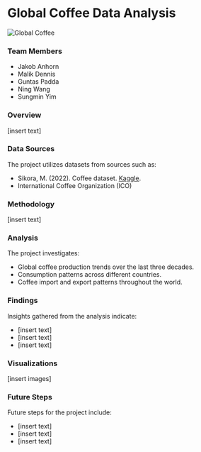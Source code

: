 # Global Coffee Data Analysis #
![Global Coffee](https://static.seekingalpha.com/cdn/s3/uploads/getty_images/1014276172/image_1014276172.jpg?io=getty-c-w750)

### Team Members ###
* Jakob Anhorn 
* Malik Dennis
* Guntas Padda
* Ning Wang
* Sungmin Yim

### Overview ###
[insert text]

### Data Sources ###
The project utilizes datasets from sources such as:

* Sikora, M. (2022). Coffee dataset. [Kaggle](https://www.kaggle.com/datasets/michals22/coffee-dataset/data).
* International Coffee Organization (ICO)

### Methodology ###
[insert text]

### Analysis ###
The project investigates:

* Global coffee production trends over the last three decades.
* Consumption patterns across different countries.
* Coffee import and export patterns throughout the world. 

### Findings ###
Insights gathered from the analysis indicate:

* [insert text]
* [insert text]
* [insert text]

### Visualizations ###
[insert images]

### Future Steps ###
Future steps for the project include:
* [insert text]
* [insert text]
* [insert text]
